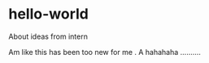 # hello-world
About ideas from intern

Am like this has been too new for me .
A hahahaha ..........

